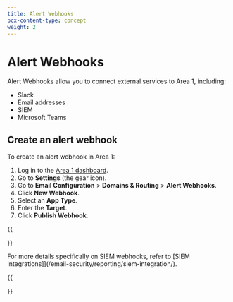 ```yaml
---
title: Alert Webhooks
pcx-content-type: concept
weight: 2
---
```


# Alert Webhooks

Alert Webhooks allow you to connect external services to Area 1, including:

- Slack
- Email addresses
- SIEM
- Microsoft Teams

## Create an alert webhook

To create an alert webhook in Area 1:

1. Log in to the [Area 1 dashboard](https://horizon.area1security.com/).
2. Go to **Settings** (the gear icon).
3. Go to **Email Configuration** > **Domains & Routing** > **Alert Webhooks**.
4. Click **New Webhook**.
5. Select an **App Type**.
7. Enter the **Target**.
8. Click **Publish Webhook**.

{{<Aside type="note">}}

For more details specifically on SIEM webhooks, refer to [SIEM integrations]](/email-security/reporting/siem-integration/).

{{</Aside>}}